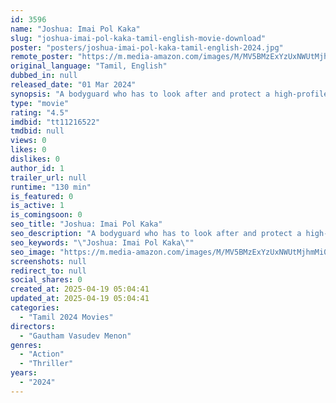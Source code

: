 ```yaml
---
id: 3596
name: "Joshua: Imai Pol Kaka"
slug: "joshua-imai-pol-kaka-tamil-english-movie-download"
poster: "posters/joshua-imai-pol-kaka-tamil-english-2024.jpg"
remote_poster: "https://m.media-amazon.com/images/M/MV5BMzExYzUxNWUtMjhmMi00YmI0LThmODktODY3NGZkNmNmZDA5XkEyXkFqcGc@._V1_SX300.jpg"
original_language: "Tamil, English"
dubbed_in: null
released_date: "01 Mar 2024"
synopsis: "A bodyguard who has to look after and protect a high-profile woman who comes to Chennai from London."
type: "movie"
rating: "4.5"
imdbid: "tt11216522"
tmdbid: null
views: 0
likes: 0
dislikes: 0
author_id: 1
trailer_url: null
runtime: "130 min"
is_featured: 0
is_active: 1
is_comingsoon: 0
seo_title: "Joshua: Imai Pol Kaka"
seo_description: "A bodyguard who has to look after and protect a high-profile woman who comes to Chennai from London."
seo_keywords: "\"Joshua: Imai Pol Kaka\""
seo_image: "https://m.media-amazon.com/images/M/MV5BMzExYzUxNWUtMjhmMi00YmI0LThmODktODY3NGZkNmNmZDA5XkEyXkFqcGc@._V1_SX300.jpg"
screenshots: null
redirect_to: null
social_shares: 0
created_at: 2025-04-19 05:04:41
updated_at: 2025-04-19 05:04:41
categories:
  - "Tamil 2024 Movies"
directors:
  - "Gautham Vasudev Menon"
genres:
  - "Action"
  - "Thriller"
years:
  - "2024"
---
```


